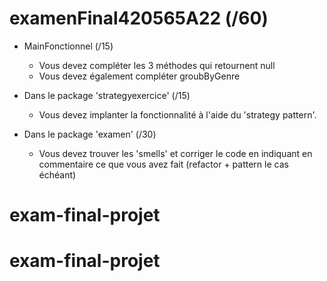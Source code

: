 # examenFinal420565A22 (/60)

- MainFonctionnel (/15)

  - Vous devez compléter les 3 méthodes qui retournent null
  - Vous devez également compléter groubByGenre
  
- Dans le package 'strategyexercice' (/15)

  - Vous devez implanter la fonctionnalité à l'aide du 'strategy pattern'.
  
- Dans le package 'examen' (/30)
 
  - Vous devez trouver les 'smells' et corriger le code en indiquant en commentaire ce que vous avez fait (refactor + pattern le cas échéant)
  
# exam-final-projet
# exam-final-projet

